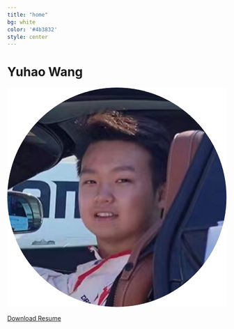 ```yaml
---
title: "home"
bg: white
color: '#4b3832'
style: center
---
```



# Yuhao Wang

<div class = "subtlecircle sectiondivider-big"> 
	    <img src="asset/hankwang.png"/>
</div>    

<a href="https://Hank-YuhaoWang.github.io/asset/Resume.pdf" download="YuhaoWang_MSE_berkeley_resume.pdf" class="btn-rounded-white">Download Resume</a>

